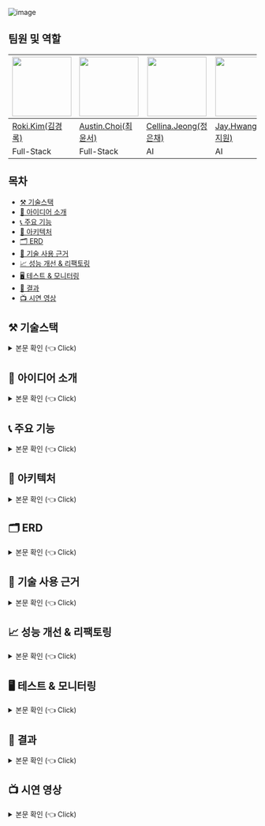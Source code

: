 <!-- 프로필 사진 -->
![image](https://github.com/user-attachments/assets/1c580072-7caf-484f-a55c-da4899cc22c2)

<!-- 팀원 및 역할 -->
## 팀원 및 역할

<div align="center">

| <img src="https://github.com/user-attachments/assets/dc4eb80e-edf4-41a2-abda-b1175dcf6206" width="120"/> | <img src="image2.jpg" width="120"/> | <img src="image3.jpg"  width="120"/> | <img src="https://emojipedia-us.s3.amazonaws.com/source/skype/289/thumbs-up_1f44d.png" width="120"/> | <img src="https://emojipedia-us.s3.amazonaws.com/source/skype/289/laptop_1f4bb.png" width="120"/> | <img src="image6.jpg" width="120"/> |
|------------------------------------------------------|--------------------------------------------------|--------------------------------------------------|---------------------------------------------------------------------------------------------------------------------------------------------------|-------------------------------------------------------------------------------------------------------------------------------------------------------|--------------------------------------------------|
| [Roki.Kim(김경록)](https://github.com/KimGyeongLock)                                            | [Austin.Choi(최윤서)](https://github.com/Austin-Choi)                                           | [Cellina.Jeong(정은채)](https://github.com/Goldchae)                                           | [Jay.Hwang(황지원)](https://github.com/JiwonHwang84)                                                                                                                                               | [Sofia.Park(박수현)](https://github.com/suugit)                                                                                                                                               | [Jimmy.Kim(김승엽)](https://github.com/yeopyeop-82)                                           |
| Full-Stack                                              | Full-Stack                                       | AI                                       | AI                                                                                                                                           | Cloud                                                                                                                                              | Cloud                                       |
</div>

<!-- 목차 -->
## 목차
* [⚒️ 기술스택](#stack)
* [🤔 아이디어 소개](#idea)
* [📞 주요 기능](#function)
* [💸 아키텍처](#architecture)
* [🗂️ ERD](#erd)
* [🔎 기술 사용 근거](#detail)
* [📈 성능 개선 & 리팩토링](#improve)
* [🖥️ 테스트 & 모니터링](#test)
* [🍻 결과](#result)
* [📺 시연 영상](#video)


<!-- 기술 스택 -->
<a id="stack"></a>
## ⚒️ 기술스택
<details>
<summary> 본문 확인 (👈 Click) </summary>
<div markdown="1">

### 📞 텍스트 통화
<img src="https://img.shields.io/badge/WebRTC-333333?style=for-the-badge&logo=WebRTC&logoColor=white">
<img src="https://img.shields.io/badge/socket.io-010101?style=for-the-badge&logo=socket.io&logoColor=white">
<img src="https://img.shields.io/badge/spring-6DB33F?style=for-the-badge&logo=spring&logoColor=white">
<img src="https://img.shields.io/badge/react.js-61DAFB?style=for-the-badge&logo=react&logoColor=black">
<img src="https://img.shields.io/badge/express.js-000000?style=for-the-badge&logo=express&logoColor=white">

<br>

### 🎤 STT / TTS
<img src="https://img.shields.io/badge/Amazon Transcribe-FF9900?style=for-the-badge&logo=amazonaws&logoColor=white">
<img src="https://img.shields.io/badge/Amazon Polly-FF9900?style=for-the-badge&logo=amazonaws&logoColor=white">

<br>

### 🤖 AI
<img src="https://img.shields.io/badge/OpenAI-412991?style=for-the-badge&logo=openai&logoColor=white">
<img src="https://img.shields.io/badge/NVIDIA CUDA-76B900?style=for-the-badge&logo=nvidia&logoColor=white">
<img src="https://img.shields.io/badge/LangChain-333333?style=for-the-badge&logo=langchain&logoColor=white">
<img src="https://img.shields.io/badge/Google Cloud Speech to Text-4285F4?style=for-the-badge&logo=googlecloud&logoColor=white">
<img src="https://img.shields.io/badge/FastAPI-009688?style=for-the-badge&logo=fastapi&logoColor=white">

<br>

### 🔄 CI/CD
<img src="https://img.shields.io/badge/Jenkins-D24939?style=for-the-badge&logo=jenkins&logoColor=white">
<img src="https://img.shields.io/badge/Argo CD-EF7B4D?style=for-the-badge&logo=argo&logoColor=white">

<br>

### 🔍 모니터링
<img src="https://img.shields.io/badge/Grafana-F46800?style=for-the-badge&logo=grafana&logoColor=white">
<img src="https://img.shields.io/badge/Prometheus-E6522C?style=for-the-badge&logo=prometheus&logoColor=white">

<br>

### ⚙️ 인프라
<img src="https://img.shields.io/badge/Kubernetes-326CE5?style=for-the-badge&logo=kubernetes&logoColor=white">
<img src="https://img.shields.io/badge/Terraform-623CE4?style=for-the-badge&logo=terraform&logoColor=white">
<img src="https://img.shields.io/badge/Ansible-EE0000?style=for-the-badge&logo=ansible&logoColor=white">
<img src="https://img.shields.io/badge/AWS-232F3E?style=for-the-badge&logo=amazonaws&logoColor=white">
<img src="https://img.shields.io/badge/Redis-DC382D?style=for-the-badge&logo=redis&logoColor=white">
<img src="https://img.shields.io/badge/MySQL-4479A1?style=for-the-badge&logo=mysql&logoColor=white">

</div>
</details>

<!-- 아이디어 소개 -->
<a id="idea"></a>
## 🤔 아이디어 소개
<details>
<summary> 본문 확인 (👈 Click) </summary>
<div markdown="1">

**앵무말**은 **'콜포비아' 극복을 위한 AI 기반 통화 보조 서비스**로, 전화 통화에 어려움을 겪는 사람들을 위해 설계된 혁신적인 서비스입니다.<br>
이 서비스는 음성 통화를 텍스트로, 텍스트를 AI 음성 기술로 변환하여 사용자와 상대방 간의 의사소통을 더욱 편리하고 효과적으로 만들어 줍니다.<br>
특히, 통화에 불안감을 느끼거나, 목소리에 자신감이 없거나, 말실수를 걱정하는 사용자에게 적합한 솔루션입니다.

</div>
</details>

<!-- 기능 소개 -->
<a id="function"></a>
## 📞 주요 기능
<details>
<summary> 본문 확인 (👈 Click) </summary>
<div markdown="1">

주요 기능 내용입니다.

</div>
</details>

<!-- 아키텍처 -->
<a id="architecture"></a>
## 💸 아키텍처
<details>
<summary> 본문 확인 (👈 Click) </summary>
<div markdown="1">

아키텍처 내용입니다.

</div>
</details>

<!-- ERD -->
<a id="erd"></a>
## 🗂️ ERD
<details>
<summary> 본문 확인 (👈 Click) </summary>
<div markdown="1">

ERD 내용입니다.

</div>
</details>

<!-- 기술 사용 근거 -->
<a id="detail"></a>
## 🔎 기술 사용 근거
<details>
<summary> 본문 확인 (👈 Click) </summary>
<div markdown="1">

기술 사용 근거 내용입니다.

</div>
</details>

<!-- 성능 개선 & 리팩토링 -->
<a id="improve"></a>
## 📈 성능 개선 & 리팩토링
<details>
<summary> 본문 확인 (👈 Click) </summary>
<div markdown="1">

성능 개선 & 리팩토링 내용입니다.

</div>
</details>

<!-- 테스트 & 모니터링 -->
<a id="test"></a>
## 🖥️ 테스트 & 모니터링
<details>
<summary> 본문 확인 (👈 Click) </summary>
<div markdown="1">

테스트 & 모니터링 내용입니다.

</div>
</details>

<!-- 결과 -->
<a id="result"></a>
## 🍻 결과
<details>
<summary> 본문 확인 (👈 Click) </summary>
<div markdown="1">

결과 내용입니다.

</div>
</details>

<!-- 시연 영상 -->
<a id="video"></a>
## 📺 시연 영상
<details>
<summary> 본문 확인 (👈 Click) </summary>
<div markdown="1">

시연 영상 내용입니다.

</div>
</details>
